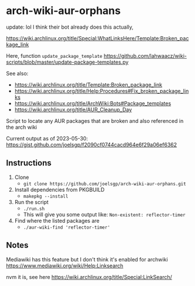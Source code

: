 #  arch-wiki-aur-orphans

update: lol I think their bot already does this actually,

https://wiki.archlinux.org/title/Special:WhatLinksHere/Template:Broken_package_link

Here, function `update_package_template`
https://github.com/lahwaacz/wiki-scripts/blob/master/update-package-templates.py

See also:
* https://wiki.archlinux.org/title/Template:Broken_package_link
* https://wiki.archlinux.org/title/Help:Procedures#Fix_broken_package_links
* https://wiki.archlinux.org/title/ArchWiki:Bots#Package_templates
* https://wiki.archlinux.org/title/AUR_Cleanup_Day

Script to locate any AUR packages that are broken and also referenced in the arch wiki

Current output as of 2023-05-30: https://gist.github.com/joelsgp/f2090cf0744cacd964e6f29a06ef6362

## Instructions
1. Clone
   - `git clone https://github.com/joelsgp/arch-wiki-aur-orphans.git`
2. Install dependencies from PKGBUILD
   - `makepkg --install`
3. Run the script
   - `./run.sh`
   - This will give you some output like: `Non-existent: reflector-timer`
4. Find where the listed packages are
   - `./aur-wiki-find 'reflector-timer'`


## Notes
Mediawiki has this feature but I don't think it's enabled for archwiki https://www.mediawiki.org/wiki/Help:Linksearch

nvm it is, see here https://wiki.archlinux.org/title/Special:LinkSearch/
